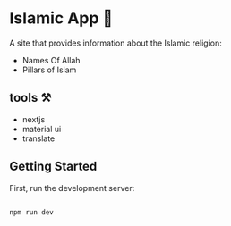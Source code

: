 # Islamic App 🕌

A site that provides information about the Islamic religion:

- Names Of Allah
- Pillars of Islam

## tools ⚒️

- nextjs
- material ui
- translate

## Getting Started

First, run the development server:

```bash

npm run dev
```
